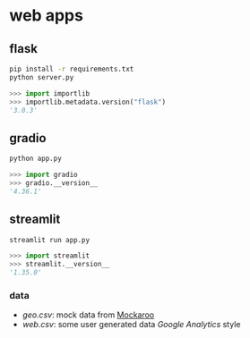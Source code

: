 # web apps

## flask

```bash
pip install -r requirements.txt
python server.py
```

```python
>>> import importlib
>>> importlib.metadata.version("flask")
'3.0.3'
```


## gradio

```bash
python app.py
```

```python
>>> import gradio
>>> gradio.__version__
'4.36.1'
```


## streamlit

```bash
streamlit run app.py
```

```python
>>> import streamlit
>>> streamlit.__version__
'1.35.0'
```

### data

- *geo.csv*: mock data from [Mockaroo](https://www.mockaroo.com/)
- *web.csv*: some user generated data *Google Analytics* style
